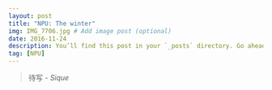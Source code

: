 ```yaml
---
layout: post
title: "NPU: The winter"
img: IMG_7706.jpg # Add image post (optional)
date: 2016-11-24
description: You’ll find this post in your `_posts` directory. Go ahead and edit it and re-build the site to see your changes. # Add post description (optional)
tag: [NPU]
---
```

> 待写 <cite>- Sique</cite>